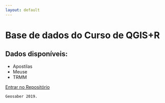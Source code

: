 ```yaml
---
layout: default
---
```

# Base de dados do Curso de QGIS+R
## Dados disponíveis:
* Apostilas
* Meuse
* TRMM

[Entrar no Repositório](https://github.com/geosaber/dados)

```
Geosaber 2019.
```
